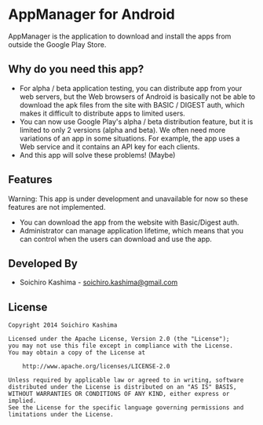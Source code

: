 AppManager for Android
===

AppManager is the application to download and install the apps
from outside the Google Play Store.


## Why do you need this app?

* For alpha / beta application testing,
  you can distribute app from your web servers, but
  the Web browsers of Android is basically not be able to download
  the apk files from the site with BASIC / DIGEST auth,
  which makes it difficult to distribute apps to limited users.
* You can now use Google Play's alpha / beta distribution feature,
  but it is limited to only 2 versions (alpha and beta).
  We often need more variations of an app in some situations.
  For example, the app uses a Web service and it contains an API key
  for each clients.
* And this app will solve these problems! (Maybe)


## Features

Warning: This app is under development and unavailable for now
so these features are not implemented.

* You can download the app from the website with Basic/Digest auth.
* Administrator can manage application lifetime, which means
  that you can control when the users can download and use the app.


## Developed By

* Soichiro Kashima - <soichiro.kashima@gmail.com>


## License

    Copyright 2014 Soichiro Kashima

    Licensed under the Apache License, Version 2.0 (the "License");
    you may not use this file except in compliance with the License.
    You may obtain a copy of the License at

        http://www.apache.org/licenses/LICENSE-2.0

    Unless required by applicable law or agreed to in writing, software
    distributed under the License is distributed on an "AS IS" BASIS,
    WITHOUT WARRANTIES OR CONDITIONS OF ANY KIND, either express or implied.
    See the License for the specific language governing permissions and
    limitations under the License.

